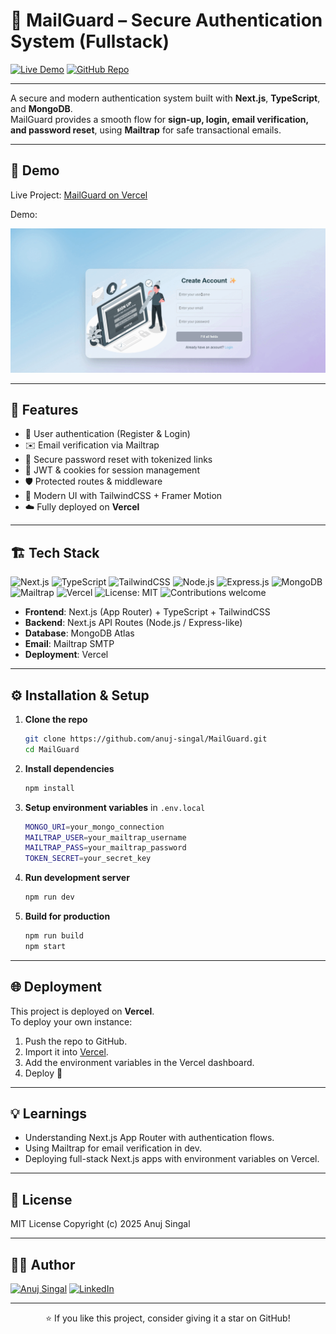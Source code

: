 # 📧 MailGuard – Secure Authentication System (Fullstack)  

[![Live Demo](https://img.shields.io/badge/🚀_Live_Demo-Vercel-green?logo=vercel)](https://mail-guard-gilt.vercel.app/) [![GitHub Repo](https://img.shields.io/badge/📂_GitHub_Repo-black?logo=github)](https://github.com/anuj-singal/MailGuard)  

---

A secure and modern authentication system built with **Next.js**, **TypeScript**, and **MongoDB**.  
MailGuard provides a smooth flow for **sign-up, login, email verification, and password reset**, using **Mailtrap** for safe transactional emails.  

---

## 📸 Demo

Live Project: [MailGuard on Vercel](https://mail-guard-gilt.vercel.app/)

Demo:
<p align="center">
  <img src="mailguard.gif" alt="MailGuard Demo" width="700"/>
</p>

---

## 🚀 Features

- 🔐 User authentication (Register & Login)
- ✉️ Email verification via Mailtrap
- 🔑 Secure password reset with tokenized links
- 🍪 JWT & cookies for session management
- 🛡️ Protected routes & middleware
- 🎨 Modern UI with TailwindCSS + Framer Motion
- ☁️ Fully deployed on **Vercel**

---

## 🏗️ Tech Stack

![Next.js](https://img.shields.io/badge/Next.js-Frontend-black?logo=next.js&logoColor=white) ![TypeScript](https://img.shields.io/badge/TypeScript-Language-blue?logo=typescript&logoColor=white) ![TailwindCSS](https://img.shields.io/badge/TailwindCSS-UI-blue?logo=tailwindcss&logoColor=white) ![Node.js](https://img.shields.io/badge/Node.js-Backend-green?logo=node.js&logoColor=white) ![Express.js](https://img.shields.io/badge/Next.js%20API%20Routes-Express_like-blue?logo=express&logoColor=white) ![MongoDB](https://img.shields.io/badge/MongoDB-Database-brightgreen?logo=mongodb&logoColor=white) ![Mailtrap](https://img.shields.io/badge/Mailtrap-SMTP-orange?logo=maildotru&logoColor=white) ![Vercel](https://img.shields.io/badge/Deployment-Vercel-black?logo=vercel&logoColor=white) ![License: MIT](https://img.shields.io/badge/License-MIT-yellow?logo=open-source-initiative&logoColor=white) ![Contributions welcome](https://img.shields.io/badge/Contributions-Welcome-success?logo=github)  

- **Frontend**: Next.js (App Router) + TypeScript + TailwindCSS  
- **Backend**: Next.js API Routes (Node.js / Express-like)  
- **Database**: MongoDB Atlas  
- **Email**: Mailtrap SMTP  
- **Deployment**: Vercel  

---

## ⚙️ Installation & Setup

1. **Clone the repo**
   ```bash
   git clone https://github.com/anuj-singal/MailGuard.git
   cd MailGuard
   ```

2. **Install dependencies**
   ```bash
   npm install
   ```
  
3. **Setup environment variables** in `.env.local`
   ```bash
   MONGO_URI=your_mongo_connection
   MAILTRAP_USER=your_mailtrap_username
   MAILTRAP_PASS=your_mailtrap_password
   TOKEN_SECRET=your_secret_key
   ```

4. **Run development server**
   ```bash
   npm run dev
   ```
   
5. **Build for production**
    ```bash
   npm run build  
   npm start
   ```
---

## 🌐 Deployment

This project is deployed on **Vercel**.  
To deploy your own instance:
1. Push the repo to GitHub.
2. Import it into [Vercel](https://vercel.com).
3. Add the environment variables in the Vercel dashboard.
4. Deploy 🚀

---

## 💡 Learnings

- Understanding Next.js App Router with authentication flows.
- Using Mailtrap for email verification in dev.
- Deploying full-stack Next.js apps with environment variables on Vercel.

---

## 📜 License

MIT License
Copyright (c) 2025 Anuj Singal

---

## 👨‍💻 Author

[![Anuj Singal](https://img.shields.io/badge/Anuj%20Singal-000000?style=for-the-badge&logo=github&logoColor=white)](https://github.com/anuj-singal)
[![LinkedIn](https://img.shields.io/badge/LinkedIn-0A66C2?style=for-the-badge&logo=linkedin&logoColor=white)](https://www.linkedin.com/in/anujsingal/)

---

<p align="center">⭐ If you like this project, consider giving it a star on GitHub!</p>
